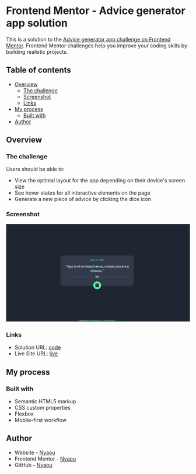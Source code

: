 # Frontend Mentor - Advice generator app solution

This is a solution to the [Advice generator app challenge on Frontend Mentor](https://www.frontendmentor.io/challenges/advice-generator-app-QdUG-13db). Frontend Mentor challenges help you improve your coding skills by building realistic projects.

## Table of contents

- [Overview](#overview)
  - [The challenge](#the-challenge)
  - [Screenshot](#screenshot)
  - [Links](#links)
- [My process](#my-process)
  - [Built with](#built-with)
- [Author](#author)

## Overview

### The challenge

Users should be able to:

- View the optimal layout for the app depending on their device's screen size
- See hover states for all interactive elements on the page
- Generate a new piece of advice by clicking the dice icon

### Screenshot

![](screenshot.png)

### Links

- Solution URL: [code](https://github.com/Nyaou/advice-generator-app/)
- Live Site URL: [live](https://nyaou.github.io/advice-generator-app/)

## My process

### Built with

- Semantic HTML5 markup
- CSS custom properties
- Flexbox
- Mobile-first workflow


## Author

- Website - [Nyaou](https://nyaou.github.io/portifolio/)
- Frontend Mentor - [Nyaou](https://www.frontendmentor.io/profile/Nyaou)
- GitHub - [Nyaou](https://github.com/Nyaou)
